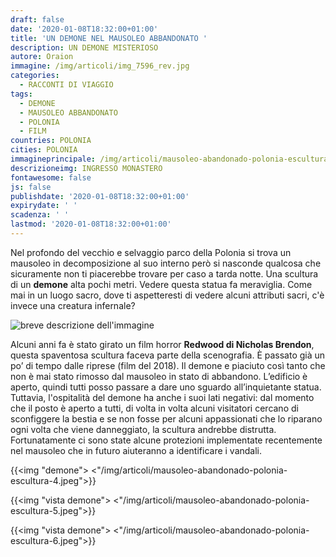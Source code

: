 ```yaml
---
draft: false
date: '2020-01-08T18:32:00+01:00'
title: 'UN DEMONE NEL MAUSOLEO ABBANDONATO '
description: UN DEMONE MISTERIOSO
autore: Oraion
immagine: /img/articoli/img_7596_rev.jpg
categories:
  - RACCONTI DI VIAGGIO
tags:
  - DEMONE
  - MAUSOLEO ABBANDONATO
  - POLONIA
  - FILM
countries: POLONIA
cities: POLONIA
immagineprincipale: /img/articoli/mausoleo-abandonado-polonia-escultura-2.jpg
descrizioneimg: INGRESSO MONASTERO
fontawesome: false
js: false
publishdate: '2020-01-08T18:32:00+01:00'
expirydate: ' '
scadenza: ' '
lastmod: '2020-01-08T18:32:00+01:00'
---
```

Nel profondo del vecchio e selvaggio parco della Polonia si trova un mausoleo in decomposizione al suo interno però si nasconde qualcosa che sicuramente non ti piacerebbe trovare per caso a tarda notte. Una scultura di un **demone** alta pochi metri. Vedere questa statua fa meraviglia.
Come mai in un luogo sacro, dove ti aspetteresti di vedere alcuni attributi sacri, c'è invece una creatura infernale?



<img src="mausoleo-abandonado-polonia-escultura-3.jpeg" alt="breve descrizione dell'immagine">

Alcuni anni fa è stato girato un film horror **Redwood di Nicholas Brendon**, questa spaventosa scultura faceva parte della scenografia. È passato già un po’ di tempo dalle riprese (film del 2018). Il demone e piaciuto così tanto che non è mai stato rimosso dal mausoleo in stato di abbandono. L’edificio è aperto, quindi tutti posso passare a dare uno sguardo all’inquietante statua. Tuttavia, l'ospitalità del demone ha anche i suoi lati negativi: dal momento che il posto è aperto a tutti, di volta in volta alcuni visitatori cercano di sconfiggere la bestia e se non fosse per alcuni appassionati che lo riparano ogni volta che viene danneggiato, la scultura andrebbe distrutta. Fortunatamente ci sono state alcune protezioni implementate recentemente nel mausoleo che in futuro aiuteranno a identificare i vandali.

{{<img "demone"> <"/img/articoli/mausoleo-abandonado-polonia-escultura-4.jpeg">}}

{{<img "vista demone"> <"/img/articoli/mausoleo-abandonado-polonia-escultura-5.jpeg">}}

{{<img "vista demone"> <"/img/articoli/mausoleo-abandonado-polonia-escultura-6.jpeg">}}
